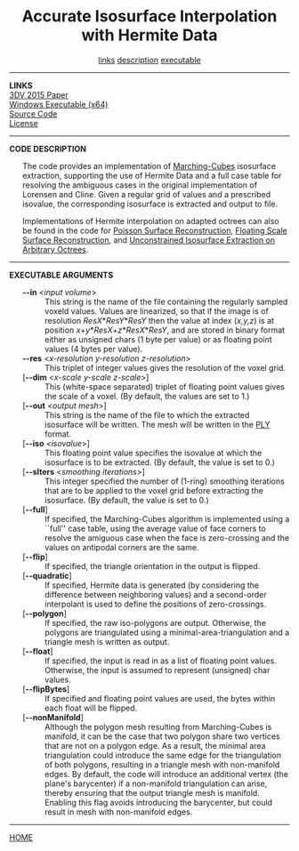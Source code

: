<CENTER><H1>Accurate Isosurface Interpolation with Hermite Data</A></H1></CENTER>
<CENTER>
<A HREF="#LINKS">links</A>
<A HREF="#DESCRIPTION">description</A>
<A HREF="#EXECUTABLE">executable</A>
</CENTER>
<HR>
<A NAME="LINKS"><B>LINKS</B></A><br>
<A href="http://www.cs.jhu.edu/~misha/MyPapers/3DV15.pdf">3DV 2015 Paper</A><br>
<A href="IsoSurfaceExtraction.x64.exe">Windows Executable (x64)</A><br>
<A href="IsoSurfaceExtraction.zip">Source Code</A><br>
<A href="license.txt">License</A><br>
<HR>
<A NAME="DESCRIPTION"><B>CODE DESCRIPTION</B></A><br>
<UL>
The code provides an implementation of <A HREF="http://www.cs.jhu.edu/~misha/ReadingSeminar/Papers/Lorensen87.pdf">Marching-Cubes</A> isosurface extraction, supporting the use of Hermite Data and a full case table for resolving the ambiguous cases in the original implementation of Lorensen and Cline. Given a regular grid of values and a prescribed isovalue, the corresponding isosurface is extracted and output to file.
<P>
Implementations of Hermite interpolation on adapted octrees can also be found in the code for <A HREF="http://www.cs.jhu.edu/~misha/Code/PoissonRecon">Poisson Surface Reconstruction</A>, <A HREF="http://www.gris.informatik.tu-darmstadt.de/projects/floating-scale-surface-recon/">Floating Scale Surface Reconstruction</A>, and <A HREF="http://www.cs.jhu.edu/~misha/Code/IsoOctree/">Unconstrained Isosurface Extraction on Arbitrary Octrees</A>.
</UL>
<HR>
<A NAME="EXECUTABLE"><B>EXECUTABLE ARGUMENTS</B></A><br>
<UL>
<DL>

<DT><b>--in</b> &#60;<i>input volume</i>&#62;
<DD> This string is the name of the file containing the regularly sampled voxeld values. Values are linearized, so that if the image is of resolution <I>ResX</I>*<I>ResY</I>*<I>ResY</I> then the value at index (<I>x,y,z</I>) is at position <I>x</I>+<I>y</I>*<I>ResX</I>+<I>z</I>*<I>ResX</I>*<I>ResY</I>, and are stored in binary format either as unsigned chars (1 byte per value)  or as floating point values (4 bytes per value).

<DT><b>--res</b> &#60;<i>x-resolution y-resolution z-resolution</i>&#62;
<DD> This triplet of integer values gives the resolution of the voxel grid.

<DT>[<b>--dim</b> &#60;<i>x-scale y-scale z-scale</i>&#62;]
<DD> This (white-space separated) triplet of floating point values gives the scale of a voxel. (By default, the values are set to 1.)

<DT>[<b>--out</b> &#60;<i>output mesh</i>&#62;]
<DD> This string is the name of the file to which the extracted isosurface will be written. The mesh will be written in the
<A HREF="http://www.cc.gatech.edu/projects/large_models/ply.html">PLY</A> format.

<DT>[<b>--iso</b> &#60;<i>isovalue</i>&#62;]
<DD> This floating point value specifies the isovalue at which the isosurface is to be extracted. (By default, the value is set to 0.)
  
<DT>[<b>--sIters</b> &#60;<i>smoothing iterations</i>&#62;]
<DD> This integer specified the number of (1-ring) smoothing iterations that are to be applied to the voxel grid before extracting the isosurface. (By default, the value is set to 0.)

<DT>[<b>--full</b>]
<DD> If specified, the Marching-Cubes algorithm is implemented using a ``full'' case table, using the average value of face corners to resolve the amiguous case when the face is zero-crossing and the values on antipodal corners are the same.

<DT>[<b>--flip</b>]
<DD> If specified, the triangle orientation in the output is flipped.

<DT>[<b>--quadratic</b>]
<DD> If specified, Hermite data is generated (by considering the difference between neighboring values) and a second-order interpolant is used to define the positions of zero-crossings.

<DT>[<b>--polygon</b>]
<DD> If specified, the raw iso-polygons are output. Otherwise, the polygons are triangulated using a minimal-area-triangulation and a triangle mesh is written as output.
    
<DT>[<b>--float</b>]
<DD> If specified, the input is read in as a list of floating point values. Otherwise, the input is assumed to represent (unsigned) char values.

<DT>[<b>--flipBytes</b>]
<DD> If specified and floating point values are used, the bytes within each float will be flipped.
  
<DT>[<b>--nonManifold</b>]
<DD> Although the polygon mesh resulting from Marching-Cubes is manifold, it can be the case that two polygon share two vertices that are not on a polygon edge. As a result, the minimal area triangulation could introduce the same edge for the triangulation of both polygons, resulting in a triangle mesh with non-manifold edges. By default, the code will introduce an additional vertex (the plane's barycenter) if a non-manifold triangulation can arise, thereby ensuring that the output triangle mesh is manifold. Enabling this flag avoids introducing the barycenter, but could result in mesh with non-manifold edges.

</UL>
<HR>
<A HREF="http://www.cs.jhu.edu/~misha">HOME</A>
